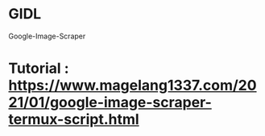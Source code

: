 # GIDL
Google-Image-Scraper
# Tutorial : https://www.magelang1337.com/2021/01/google-image-scraper-termux-script.html
